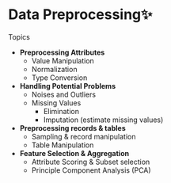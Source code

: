 # Data Preprocessing✨
Topics
- **Preprocessing Attributes**
	- Value Manipulation
	- Normalization
	- Type Conversion
- **Handling Potential Problems**
	- Noises and Outliers
	- Missing Values
		- Elimination
		- Imputation (estimate missing values)
- **Preprocessing records & tables**
	- Sampling & record manipulation
	- Table Manipulation
- **Feature Selection & Aggregation**
	- Attribute Scoring & Subset selection
	- Principle Component Analysis (PCA)

